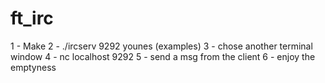 # ft_irc


1 - Make
2 - ./ircserv 9292 younes (examples)
3 - chose another terminal window
4 - nc localhost 9292
5 - send a msg from the client
6 - enjoy the emptyness
